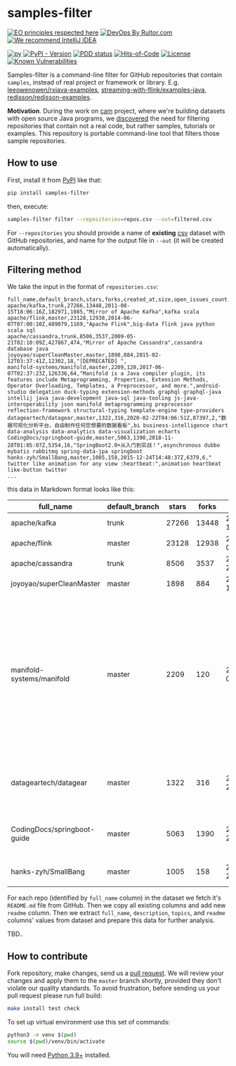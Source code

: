 # samples-filter

[![EO principles respected here](https://www.elegantobjects.org/badge.svg)](https://www.elegantobjects.org)
[![DevOps By Rultor.com](http://www.rultor.com/b/h1alexbel/samples-filter)](http://www.rultor.com/p/h1alexbel/samples-filter)
[![We recommend IntelliJ IDEA](https://www.elegantobjects.org/intellij-idea.svg)](https://www.jetbrains.com/idea/)

[![py](https://github.com/h1alexbel/samples-filter/actions/workflows/py.yml/badge.svg)](https://github.com/h1alexbel/samples-filter/actions/workflows/py.yml)
[![PyPI - Version](https://img.shields.io/pypi/v/samples-filter)](https://pypi.org/project/samples-filter)
[![PDD status](http://www.0pdd.com/svg?name=h1alexbel/samples-filter)](http://www.0pdd.com/p?name=h1alexbel/samples-filter)
[![Hits-of-Code](https://hitsofcode.com/github/h1alexbel/samples-filter)](https://hitsofcode.com/view/github/h1alexbel/samples-filter)
[![License](https://img.shields.io/badge/license-MIT-green.svg)](https://github.com/h1alexbel/samples-filter/blob/master/LICENSE.txt)
[![Known Vulnerabilities](https://snyk.io/test/github/h1alexbel/samples-filter/badge.svg)](https://snyk.io/test/github/h1alexbel/samples-filter)

Samples-filter is a command-line filter
for GitHub repositories that contain `samples`,
instead of real project or framework or library.
E.g. [leeowenowen/rxjava-examples](https://github.com/leeowenowen/rxjava-examples),
[streaming-with-flink/examples-java](https://github.com/streaming-with-flink/examples-java),
[redisson/redisson-examples](https://github.com/redisson/redisson-examples).

**Motivation**. During the work on [cam](https://github.com/yegor256/cam) project,
where we're building datasets with open source Java programs,
we [discovered](https://github.com/yegor256/cam/issues/227)
the need for filtering repositories that contain
not a real code, but rather samples, tutorials or examples.
This repository is portable command-line tool that filters those
sample repositories.

## How to use

First, install it from [PyPI](https://pypi.org/project/samples-filter) like that:

```bash
pip install samples-filter
```

then, execute:

```bash
samples-filter filter --repositories=repos.csv --out=filtered.csv
```

For `--repositories` you should provide a name of **existing** [csv](https://en.wikipedia.org/wiki/Comma-separated_values)
dataset with GitHub repositories, and name for the output file in `--out`
(it will be created automatically).

## Filtering method

We take the input in the format of `repositories.csv`:

```csv
full_name,default_branch,stars,forks,created_at,size,open_issues_count,description,topics
apache/kafka,trunk,27266,13448,2011-08-15T18:06:16Z,182971,1085,"Mirror of Apache Kafka",kafka scala
apache/flink,master,23128,12938,2014-06-07T07:00:10Z,489079,1169,"Apache Flink",big-data flink java python scala sql
apache/cassandra,trunk,8506,3537,2009-05-21T02:10:09Z,427867,474,"Mirror of Apache Cassandra",cassandra database java
joyoyao/superCleanMaster,master,1898,884,2015-02-12T03:37:41Z,12302,18,"[DEPRECATED] ",
manifold-systems/manifold,master,2209,120,2017-06-07T02:37:23Z,126336,64,"Manifold is a Java compiler plugin, its features include Metaprogramming, Properties, Extension Methods, Operator Overloading, Templates, a Preprocessor, and more.",android-studio delegation duck-typing extension-methods graphql graphql-java intellij java java-development java-sql java-tooling js-java-interoperability json manifold metaprogramming preprocessor reflection-framework structural-typing template-engine type-providers
datageartech/datagear,master,1322,316,2020-02-22T04:06:51Z,87397,2,"数据可视化分析平台，自由制作任何您想要的数据看板",bi business-intelligence chart data-analysis data-analytics data-visualization echarts
CodingDocs/springboot-guide,master,5063,1390,2018-11-28T01:05:07Z,5354,16,"SpringBoot2.0+从入门到实战！",asynchronous dubbo mybatis rabbitmq spring-data-jpa springboot
hanks-zyh/SmallBang,master,1005,158,2015-12-24T14:48:37Z,6379,6,"  twitter like animation for any view :heartbeat:",animation heartbeat like-button twitter
...
```

this data in Markdown format looks like this:

| full_name                   | default_branch | stars | forks | created_at           | size   | open_issues_count | description                                                                                                                                                         | topics                                                                                                                                                                                                                                                                      |
|-----------------------------|----------------|-------|-------|----------------------|--------|-------------------|---------------------------------------------------------------------------------------------------------------------------------------------------------------------|-----------------------------------------------------------------------------------------------------------------------------------------------------------------------------------------------------------------------------------------------------------------------------|
| apache/kafka                | trunk          | 27266 | 13448 | 2011-08-15T18:06:16Z | 182971 | 1085              | Mirror of Apache Kafka                                                                                                                                              | kafka scala                                                                                                                                                                                                                                                                 |
| apache/flink                | master         | 23128 | 12938 | 2014-06-07T07:00:10Z | 489079 | 1169              | Apache Flink                                                                                                                                                        | big-data flink java python scala sql                                                                                                                                                                                                                                        |
| apache/cassandra            | trunk          | 8506  | 3537  | 2009-05-21T02:10:09Z | 427867 | 474               | Mirror of Apache Cassandra                                                                                                                                          | cassandra database java                                                                                                                                                                                                                                                     |
| joyoyao/superCleanMaster    | master         | 1898  | 884   | 2015-02-12T03:37:41Z | 12302  | 18                | [DEPRECATED]                                                                                                                                                        |                                                                                                                                                                                                                                                                             |
| manifold-systems/manifold   | master         | 2209  | 120   | 2017-06-07T02:37:23Z | 126336 | 64                | Manifold is a Java compiler plugin, its features include Metaprogramming, Properties, Extension Methods, Operator Overloading, Templates, a Preprocessor, and more. | android-studio delegation duck-typing extension-methods graphql graphql-java intellij java java-development java-sql java-tooling js-java-interoperability json manifold metaprogramming preprocessor reflection-framework structural-typing template-engine type-providers |
| datageartech/datagear       | master         | 1322  | 316   | 2020-02-22T04:06:51Z | 87397  | 2                 | 数据可视化分析平台，自由制作任何您想要的数据看板                                                                                                                                            | bi business-intelligence chart data-analysis data-analytics data-visualization echarts                                                                                                                                                                                      |
| CodingDocs/springboot-guide | master         | 5063  | 1390  | 2018-11-28T01:05:07Z | 5354   | 16                | SpringBoot2.0+从入门到实战！                                                                                                                                               | asynchronous dubbo mybatis rabbitmq spring-data-jpa springboot                                                                                                                                                                                                              |
| hanks-zyh/SmallBang         | master         | 1005  | 158   | 2015-12-24T14:48:37Z | 6379   | 6                 | twitter like animation for any view :heartbeat:                                                                                                                     | animation heartbeat like-button twitter                                                                                                                                                                                                                                     |

For each repo (identified by `full_name` column) in the dataset we fetch it's
`README.md` file from GitHub. Then we copy all existing columns and add
new `readme` column. Then we extract `full_name`, `description`,
`topics`, and `readme` columns' values from dataset and prepare this data
for further analysis.

TBD..

## How to contribute

Fork repository, make changes, send us a [pull request](https://www.yegor256.com/2014/04/15/github-guidelines.html).
We will review your changes and apply them to the `master` branch shortly,
provided they don't violate our quality standards. To avoid frustration,
before sending us your pull request please run full build:

```bash
make install test check
```

To set up virtual environment use this set of commands:

```bash
python3 -m venv $(pwd)
source $(pwd)/venv/bin/activate
```

You will need [Python 3.9+](https://www.python.org/downloads/release/python-390)
installed.
